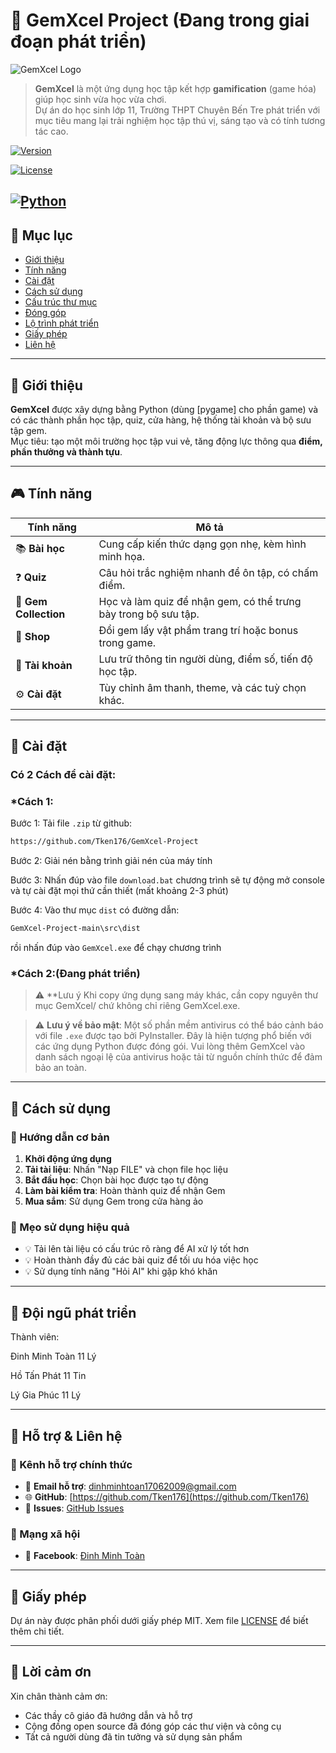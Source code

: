 # 🌟 GemXcel Project (Đang trong giai đoạn phát triển)

![GemXcel Logo](https://sf-static.upanhlaylink.com/img/image_2025081939b154f7796f5fd26683315cdd3dbb2a.jpg)

> **GemXcel** là một ứng dụng học tập kết hợp **gamification** (game hóa) giúp học sinh vừa học vừa chơi.  
> Dự án do học sinh lớp 11, Trường THPT Chuyên Bến Tre phát triển với mục tiêu mang lại trải nghiệm học tập thú vị, sáng tạo và có tính tương tác cao.

[![Version](https://img.shields.io/badge/version-1.0.0-blue.svg)](https://github.com/Tken176/GemXcel-Project)

[![License](https://img.shields.io/badge/license-MIT-green.svg)](LICENSE)

[![Python](https://img.shields.io/badge/python-3.10+-orange.svg)](https://python.org)
---

## 📖 Mục lục
- [Giới thiệu](#-giới-thiệu)
- [Tính năng](#-tính-năng)
- [Cài đặt](#-cài-đặt)
- [Cách sử dụng](#-cách-sử-dụng)
- [Cấu trúc thư mục](#-cấu-trúc-thư-mục)
- [Đóng góp](#-đóng-góp)
- [Lộ trình phát triển](#-lộ-trình-phát-triển)
- [Giấy phép](#-giấy-phép)
- [Liên hệ](#-liên-hệ)

---

## 🚀 Giới thiệu
**GemXcel** được xây dựng bằng Python (dùng [pygame] cho phần game) và có các thành phần học tập, quiz, cửa hàng, hệ thống tài khoản và bộ sưu tập gem.  
Mục tiêu: tạo một môi trường học tập vui vẻ, tăng động lực thông qua **điểm, phần thưởng và thành tựu**.

---

## 🎮 Tính năng
| Tính năng | Mô tả |
|-----------|-------|
| 📚 **Bài học** | Cung cấp kiến thức dạng gọn nhẹ, kèm hình minh họa. |
| ❓ **Quiz** | Câu hỏi trắc nghiệm nhanh để ôn tập, có chấm điểm. |
| 💎 **Gem Collection** | Học và làm quiz để nhận gem, có thể trưng bày trong bộ sưu tập. |
| 🛒 **Shop** | Đổi gem lấy vật phẩm trang trí hoặc bonus trong game. |
| 👤 **Tài khoản** | Lưu trữ thông tin người dùng, điểm số, tiến độ học tập. |
| ⚙️ **Cài đặt** | Tùy chỉnh âm thanh, theme, và các tuỳ chọn khác. |


---

## 🔧 Cài đặt
### Có 2 Cách để cài đặt:
### *Cách 1: 

Bước 1: Tải file ``` .zip ``` từ github:
```bash
https://github.com/Tken176/GemXcel-Project
```
Bước 2: Giải nén bằng trình giải nén của máy tính

Bước 3: Nhấn đúp vào file ```download.bat``` chương trình sẽ tự động mở console và tự cài đặt mọi thứ cần thiết (mất khoảng 2-3 phút)

Bước 4: Vào thư mục ```dist``` có đường dẫn: 
```bash
GemXcel-Project-main\src\dist
```
rồi nhấn đúp vào ```GemXcel.exe``` để chạy chương trình
### *Cách 2:(Đang phát triển)
> ⚠️ **Lưu ý
Khi copy ứng dụng sang máy khác, cần copy nguyên thư mục GemXcel/ chứ không chỉ riêng GemXcel.exe.

> ⚠️ **Lưu ý về bảo mật**: Một số phần mềm antivirus có thể báo cảnh báo với file `.exe` được tạo bởi PyInstaller. Đây là hiện tượng phổ biến với các ứng dụng Python được đóng gói. Vui lòng thêm GemXcel vào danh sách ngoại lệ của antivirus hoặc tải từ nguồn chính thức để đảm bảo an toàn.

---

## 🚀 Cách sử dụng

### 📖 Hướng dẫn cơ bản

1. **Khởi động ứng dụng**
2. **Tải tài liệu**: Nhấn "Nạp FILE" và chọn file học liệu
3. **Bắt đầu học**: Chọn bài học được tạo tự động
4. **Làm bài kiểm tra**: Hoàn thành quiz để nhận Gem
5. **Mua sắm**: Sử dụng Gem trong cửa hàng ảo

### 🎯 Mẹo sử dụng hiệu quả

- 💡 Tải lên tài liệu có cấu trúc rõ ràng để AI xử lý tốt hơn
- 💡 Hoàn thành đầy đủ các bài quiz để tối ưu hóa việc học
- 💡 Sử dụng tính năng "Hỏi AI" khi gặp khó khăn

---
## 👥 Đội ngũ phát triển
Thành viên:    

Đinh Minh Toàn 11 Lý

Hồ Tấn Phát    11 Tin 

Lý Gia Phúc    11 Lý

---


## 📩 Hỗ trợ & Liên hệ

### 🎯 Kênh hỗ trợ chính thức

- 📧 **Email hỗ trợ**: [dinhminhtoan17062009@gmail.com](https://mail.google.com/mail/u/0/#inbox?compose=GTvVlcSKkwsmPGpHDNvVJTqcJdVvLwPPtzFSmpDHQLgHNTHVzfhtsTlQNdRvdZwMjJwFxvkCXbCxD)
- 🌐 **GitHub**: [https://github.com/Tken176](https://github.com/Tken176)
- 💬 **Issues**: [GitHub Issues](https://github.com/Tken176/GemXcel-Project/issues)

### 📱 Mạng xã hội
- 🔗 **Facebook**: [Đinh Minh Toàn](https://www.facebook.com/minh.toan.708322/?locale=vi_VN)


---

## 📄 Giấy phép

Dự án này được phân phối dưới giấy phép MIT. Xem file [LICENSE](LICENSE) để biết thêm chi tiết.

---

## 🙏 Lời cảm ơn

Xin chân thành cảm ơn:
- Các thầy cô giáo đã hướng dẫn và hỗ trợ
- Cộng đồng open source đã đóng góp các thư viện và công cụ
- Tất cả người dùng đã tin tưởng và sử dụng sản phẩm

